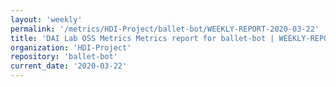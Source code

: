 ```yaml
---
layout: 'weekly'
permalink: '/metrics/HDI-Project/ballet-bot/WEEKLY-REPORT-2020-03-22'
title: 'DAI Lab OSS Metrics Metrics report for ballet-bot | WEEKLY-REPORT-2020-03-22'
organization: 'HDI-Project'
repository: 'ballet-bot'
current_date: '2020-03-22'
---
```

